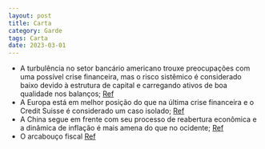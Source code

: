 ```yaml
---
layout: post
title: Carta
category: Garde
tags: Carta
date: 2023-03-01
---
```


- A turbulência no setor bancário americano trouxe preocupações com uma possível crise financeira, mas o risco sistêmico é considerado baixo devido à estrutura de capital e carregando ativos de boa qualidade nos balanços;
<a href="#" onclick="search_on_pdf('problemas no setor bancário americano e trazendo preocupações com relação a uma possível crisefinan')">Ref</a>
- A Europa está em melhor posição do que na última crise financeira e o Credit Suisse é considerado um caso isolado;
<a href="#" onclick="search_on_pdf('banco central suíço. Em termos comparativos à última crise financeira na região, os bancos europeus')">Ref</a>
- A China segue em frente com seu processo de reabertura econômica e a dinâmica de inflação é mais amena do que no ocidente;
<a href="#" onclick="search_on_pdf('De certa forma insulada dessa turbulência, a China segue em frente com seu processo de reaberturaec')">Ref</a>
- O arcabouço fiscal
<a href="#" onclick="search_on_pdf('tributária. O arcabouço divulgado veio exatamente nessa linha, com uma regra que permite oaumento d')">Ref</a>
